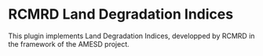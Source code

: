 # RCMRD Land Degradation Indices

This plugin implements Land Degradation Indices, developped by RCMRD in the framework of the AMESD project.
